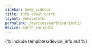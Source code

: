 ```yaml
---
sidebar: home_sidebar
title: Info about earth
layout: deviceinfo
permalink: /devices/earth/variant1/
device: earth_variant1
---
```

{% include templates/device_info.md %}
